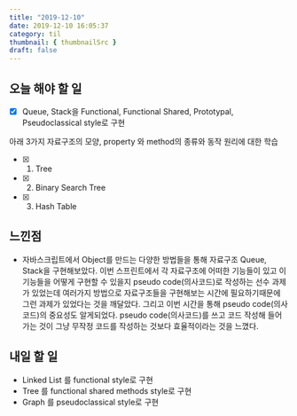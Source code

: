 ```yaml
---
title: "2019-12-10"
date: 2019-12-10 16:05:37
category: til
thumbnail: { thumbnailSrc }
draft: false
---
```


## 오늘 해야 할 일

- [x] Queue, Stack을 Functional, Functional Shared, Prototypal, Pseudoclassical style로 구현

아래 3가지 자료구조의 모양, property 와 method의 종류와 동작 원리에 대한 학습
- [x] 1. Tree
- [x] 2. Binary Search Tree
- [x] 3. Hash Table


## 느낀점

- 자바스크립트에서 Object를 만드는 다양한 방법들을 통해 자료구조 Queue, Stack을 구현해보았다.
이번 스프린트에서 각 자료구조에 어떠한 기능들이 있고 이 기능들을 어떻게 구현할 수 있을지 pseudo code(의사코드)로 작성하는 선수 과제가 있었는데
여러가지 방법으로 자료구조들을 구현해보는 시간에 필요하기때문에 그런 과제가 있었다는 것을 깨달았다. 그리고 이번 시간을 통해 pseudo code(의사코드)의 중요성도 알게되었다. pseudo code(의사코드)를 쓰고 코드 작성해 들어가는 것이 그냥 무작정 코드를 작성하는 것보다 효율적이라는 것을 느꼈다.

## 내일 할 일
- Linked List 를 functional style로 구현
- Tree 를 functional shared methods style로 구현
- Graph 를 pseudoclassical style로 구현


